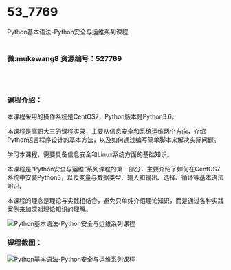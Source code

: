 # 53_7769
Python基本语法-Python安全与运维系列课程
<br/></br>
<h3>微:mukewang8 资源编号：527769</h3>
<br/></br>
<h3>课程介绍：</h3>
<p>本课程采用的操作系统是CentOS7，Python版本是Python3.6。</p>
<p>本课程是高职大三的课程实录，主要从信息安全和系统运维两个方向，介绍Python语言程序设计的基本方法，以及如何通过编写简单脚本来解决实际问题。</p>
<p>学习本课程，需要具备信息安全和Linux系统方面的基础知识。</p>
<p>本课程是“Python安全与运维”系列课程的第一部分，主要介绍了如何在CentOS7系统中安装Python3，以及变量与数据类型、输入和输出、选择、循环等基本语法知识。</p>
<p>本课程的理念是理论与实践相结合，避免只单纯介绍理论知识，而是通过各种实践案例来加深对理论知识的理解。</p>
<p><img src="https://www.ko996.com/wp-content/uploads/img/2019/10/356-24.jpg" alt="Python基本语法-Python安全与运维系列课程"></p>
<h3>课程截图：</h3>
<p><img src="https://www.ko996.com/wp-content/uploads/img/2019/10/1-43.png" alt="Python基本语法-Python安全与运维系列课程"></p>

